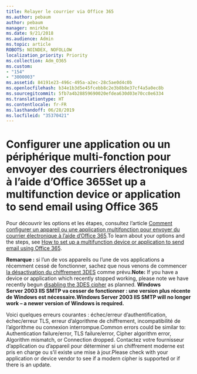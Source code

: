 ```yaml
---
title: Relayer le courrier via Office 365
ms.author: pebaum
author: pebaum
manager: mnirkhe
ms.date: 9/21/2018
ms.audience: Admin
ms.topic: article
ROBOTS: NOINDEX, NOFOLLOW
localization_priority: Priority
ms.collection: Adm_O365
ms.custom:
- "154"
- "3000003"
ms.assetid: 84191e23-496c-495a-a2ec-28c5ae0d4c0b
ms.openlocfilehash: b34e1b3d5e45fcebb8c2e3b8b8e37cf4a5a0ec8b
ms.sourcegitcommit: 5fb7a4b28859690020efdea630d03e70cc0e6334
ms.translationtype: HT
ms.contentlocale: fr-FR
ms.lasthandoff: 06/28/2019
ms.locfileid: "35370421"
---
```

# <a name="set-up-a-multifunction-device-or-application-to-send-email-using-office-365"></a><span data-ttu-id="faab6-102">Configurer une application ou un périphérique multi-fonction pour envoyer des courriers électroniques à l’aide d’Office 365</span><span class="sxs-lookup"><span data-stu-id="faab6-102">Set up a multifunction device or application to send email using Office 365</span></span>

<span data-ttu-id="faab6-103">Pour découvrir les options et les étapes, consultez l’article [Comment configurer un appareil ou une application multifonction pour envoyer du courrier électronique à l’aide d’Office 365](https://support.office.com/article/69f58e99-c550-4274-ad18-c805d654b4c4).</span><span class="sxs-lookup"><span data-stu-id="faab6-103">To learn about your options and the steps, see [How to set up a multifunction device or application to send email using Office 365](https://support.office.com/article/69f58e99-c550-4274-ad18-c805d654b4c4).</span></span>
  
<span data-ttu-id="faab6-104">**Remarque :** si l’un de vos appareils ou l’une de vos applications a récemment cessé de fonctionner, sachez que nous venons de commencer [la désactivation du chiffrement 3DES](https://docs.microsoft.com/office365/securitycompliance/technical-reference-details-about-encryption) comme prévu.</span><span class="sxs-lookup"><span data-stu-id="faab6-104">**Note:** If you have a device or application which recently stopped working, please note we have recently begun [disabling the 3DES cipher](https://docs.microsoft.com/office365/securitycompliance/technical-reference-details-about-encryption) as planned.</span></span>  <span data-ttu-id="faab6-105">**Windows Server 2003 IIS SMTP va cesser de fonctionner : une version plus récente de Windows est nécessaire.**</span><span class="sxs-lookup"><span data-stu-id="faab6-105">**Windows Server 2003 IIS SMTP will no longer work – a newer version of Windows is required.**</span></span>

<span data-ttu-id="faab6-106">Voici quelques erreurs courantes : échec/erreur d’authentification, échec/erreur TLS, erreur d’algorithme de chiffrement, incompatibilité de l’algorithme ou connexion interrompue.</span><span class="sxs-lookup"><span data-stu-id="faab6-106">Common errors could be similar to: Authentication failure/error, TLS failure/error, Cipher algorithm error, Algorithm mismatch, or Connection dropped.</span></span>  <span data-ttu-id="faab6-107">Contactez votre fournisseur d’application ou d’appareil pour déterminer si un chiffrement moderne est pris en charge ou s’il existe une mise à jour.</span><span class="sxs-lookup"><span data-stu-id="faab6-107">Please check with your application or device vendor to see if a modern cipher is supported or if there is an update.</span></span>
